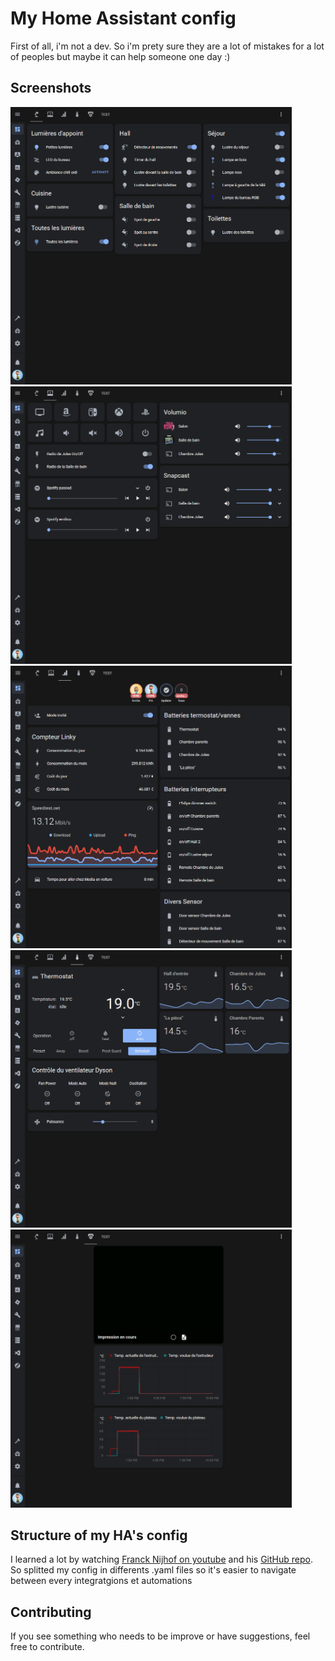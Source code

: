 # My Home Assistant config

First of all, i'm not a dev. So i'm prety sure they are a lot of mistakes for a lot of peoples but maybe it can help someone one day :)

## Screenshots

<img src="https://github.com/pasoad/home-assistant-config/blob/main/screenshots/2020-11-29%2022_08_45-Home%20Assistant.png" width="450"/>
<img src="https://github.com/pasoad/home-assistant-config/blob/main/screenshots/2020-11-29%2022_08_59-Home%20Assistant.png" width="450"/>
<img src="https://github.com/pasoad/home-assistant-config/blob/main/screenshots/2020-11-29%2022_09_14-Home%20Assistant.png" width="450"/>
<img src="https://github.com/pasoad/home-assistant-config/blob/main/screenshots/2020-11-29%2022_09_34-Home%20Assistant.png" width="450"/>
<img src="https://github.com/pasoad/home-assistant-config/blob/main/screenshots/2020-11-29%2022_09_53-Home%20Assistant.png" width="450"/>



## Structure of my HA's config

I learned a lot by watching [Franck Nijhof on youtube](https://www.youtube.com/user/Frenck) and his [GitHub repo](https://github.com/frenck/home-assistant-config). So splitted my config in differents .yaml files so it's easier to navigate between every integratgions et automations

## Contributing

If you see something who needs to be improve or have suggestions, feel free to contribute.
